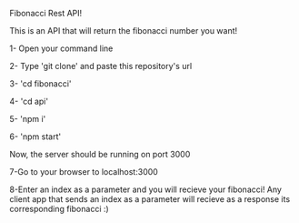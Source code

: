 Fibonacci Rest API!

This is an API that will return the fibonacci number you want!

1- Open your command line

2- Type 'git clone' and paste this repository's url

3- 'cd fibonacci'

4- 'cd api'

5- 'npm i'

6- 'npm start'

Now, the server should be running on port 3000

7-Go to your browser to localhost:3000

8-Enter an index as a parameter and you will recieve your fibonacci! Any client app that sends an index as a parameter will recieve as a response its corresponding fibonacci :)


